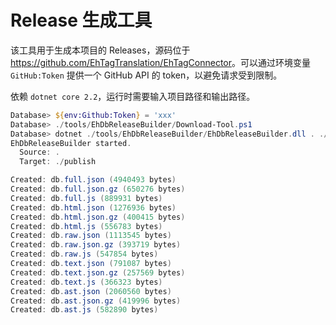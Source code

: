Release 生成工具
=========================
该工具用于生成本项目的 Releases，源码位于 <https://github.com/EhTagTranslation/EhTagConnector>。可以通过环境变量 `GitHub:Token` 提供一个 GitHub API 的 token，以避免请求受到限制。

依赖 `dotnet core 2.2`，运行时需要输入项目路径和输出路径。

``` powershell
Database> ${env:Github:Token} = 'xxx'
Database> ./tools/EhDbReleaseBuilder/Download-Tool.ps1
Database> dotnet ./tools/EhDbReleaseBuilder/EhDbReleaseBuilder.dll . ./publish
EhDbReleaseBuilder started.
  Source: .
  Target: ./publish

Created: db.full.json (4940493 bytes)
Created: db.full.json.gz (650276 bytes)
Created: db.full.js (889931 bytes)
Created: db.html.json (1276936 bytes)
Created: db.html.json.gz (400415 bytes)
Created: db.html.js (556783 bytes)
Created: db.raw.json (1113545 bytes)
Created: db.raw.json.gz (393719 bytes)
Created: db.raw.js (547854 bytes)
Created: db.text.json (791087 bytes)
Created: db.text.json.gz (257569 bytes)
Created: db.text.js (366323 bytes)
Created: db.ast.json (2060560 bytes)
Created: db.ast.json.gz (419996 bytes)
Created: db.ast.js (582890 bytes)
```
